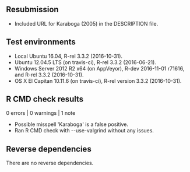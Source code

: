 ## Resubmission

* Included URL for Karaboga (2005) in the DESCRIPTION file.

## Test environments

* Local Ubuntu 16.04, R-rel 3.3.2 (2016-10-31).
* Ubuntu 12.04.5 LTS (on travis-ci), R-rel 3.3.2 (2016-06-21).
* Windows Server 2012 R2 x64 (on AppVeyor), R-dev 2016-11-01 r71616, and R-rel 3.3.2 (2016-10-31).
* OS X El Capitan 10.11.6 (on travis-ci), R-rel version 3.3.2 (2016-10-31).


## R CMD check results

0 errors | 0 warnings | 1 note

* Possible misspell 'Karaboga' is a false positive.
* Ran R CMD check with --use-valgrind without any issues.

## Reverse dependencies

There are no reverse dependencies.

